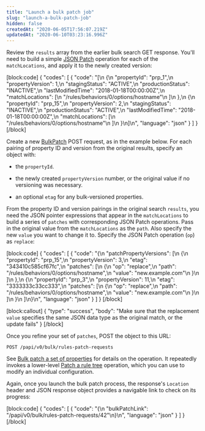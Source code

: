 ```yaml
---
title: "Launch a bulk patch job"
slug: "launch-a-bulk-patch-job"
hidden: false
createdAt: "2020-06-05T17:56:07.219Z"
updatedAt: "2020-06-10T03:23:16.996Z"
---
```

Review the `results` array from the earlier bulk search GET response. You'll need to build a simple [JSON Patch](http://jsonpatch.com) operation for each of the `matchLocations`, and apply it to the newly created version:

[block:code]
{
  "codes": [
    {
      "code": "[\n    {\n        \"propertyId\": \"prp_1\",\n        \"propertyVersion\": 1,\n        \"stagingStatus\": \"ACTIVE\",\n        \"productionStatus\": \"INACTIVE\",\n        \"lastModifiedTime\": \"2018-01-18T00:00:00Z\",\n        \"matchLocations\": [\n            \"/rules/behaviors/0/options/hostname\"\n        ]\n    },\n    {\n        \"propertyId\": \"prp_15\",\n        \"propertyVersion\": 2,\n        \"stagingStatus\": \"INACTIVE\",\n        \"productionStatus\": \"ACTIVE\",\n        \"lastModifiedTime\": \"2018-01-18T00:00:00Z\",\n        \"matchLocations\": [\n            \"/rules/behaviors/0/options/hostname\"\n        ]\n    }\n]\n",
      "language": "json"
    }
  ]
}
[/block]

Create a new [BulkPatch](#bulkpatch) POST request, as in the example below.  For each pairing of property ID and version from the original results, specify an object with:

- the `propertyId`.

- the newly created `propertyVersion` number, or the original value if no versioning was necessary.

- an optional `etag` for any bulk-versioned properties.

From the property ID and version pairings in the original search `results`, you need the JSON pointer expressions that appear in the `matchLocations` to build a series of `patches` with corresponding JSON Patch operations.  Pass in the original value from the `matchLocations` as the `path`.  Also specify the new `value` you want to change it to.  Specify the JSON Patch operation (`op`) as `replace`:

[block:code]
{
  "codes": [
    {
      "code": "{\n    \"patchPropertyVersions\": [\n        {\n            \"propertyId\": \"prp_15\",\n            \"propertyVersion\": 3,\n            \"etag\": \"343410c585cf67fc\",\n            \"patches\": [\n                {\n                    \"op\": \"replace\",\n                    \"path\": \"/rules/behaviors/0/options/hostname\",\n                    \"value\": \"new.example.com\"\n                }\n            ]\n        },\n        {\n            \"propertyId\": \"prp_3\",\n            \"propertyVersion\": 11,\n            \"etag\": \"3333333c33cc333\",\n            \"patches\": [\n                {\n                    \"op\": \"replace\",\n                    \"path\": \"/rules/behaviors/0/options/hostname\",\n                    \"value\": \"new.example.com\"\n                }\n            ]\n        }\n    ]\n}\n",
      "language": "json"
    }
  ]
}
[/block]

[block:callout]
{
  "type": "success",
  "body": "Make sure that the replacement `value` specifies the same JSON data type as the original match, or the update fails"
}
[/block]

Once you refine your set of `patches`, POST the object to this URL:

```
POST /papi/v0/bulk/rules-patch-requests
```

See [Bulk patch a set of properties](#postbulkpatch) for details on the operation.  It repeatedly invokes a lower-level [Patch a rule tree](#patchpropertyversionrules) operation, which you can use to modify an individual configuration.

Again, once you launch the bulk patch process, the response's `Location` header and JSON response object provides a navigable link to check on its progress:

[block:code]
{
  "codes": [
    {
      "code": "{\n    \"bulkPatchLink\": \"/papi/v0/bulk/rules-patch-requests/42\"\n}\n",
      "language": "json"
    }
  ]
}
[/block]